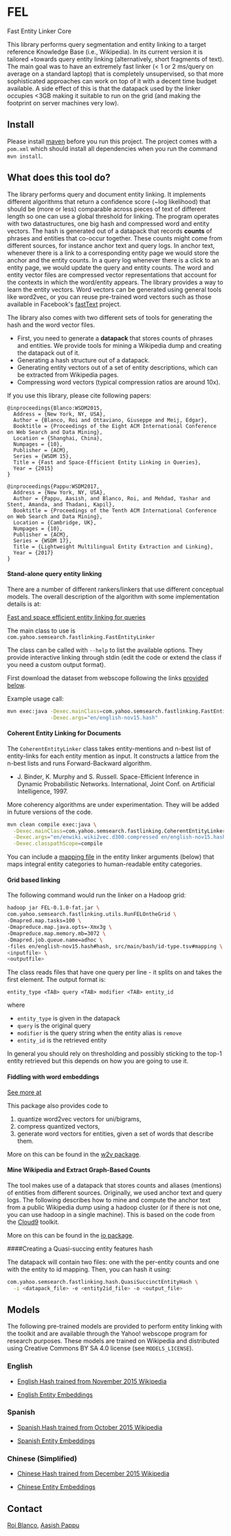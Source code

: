 # FEL
Fast Entity Linker Core

This library performs query segmentation and entity linking to a target reference Knowledge Base (i.e., Wikipedia). In its current version it is tailored
+towards query entity linking (alternatively, short fragments of text). The main goal was to have an extremely fast linker
 (< 1 or 2 ms/query on average on a standard laptop) that is completely unsupervised, so that more sophisticated approaches can work on top of it with a decent time budget available. A side effect of this is that the datapack used by the linker
occupies <3GB making it suitable to run on the grid (and making the footprint on server machines very low).

## Install

Please install [maven](https://maven.apache.org/) before you run this project. The project comes with a `pom.xml` which should install all dependencies when you run the command `` mvn install ``. 

## What does this tool do?
The library performs query and document entity linking. It implements different algorithms that return a confidence score (~log likelihood)
that should be (more or less) comparable across pieces of text of different length so one can use a global threshold for linking. The program operates
with two datastructures, one big hash and compressed word and entity vectors. The hash is generated out of a datapack that records __counts__ of
phrases and entities that co-occur together. These counts might come from different sources, for instance anchor text and query logs. In anchor
text, whenever there is a link to a corresponding entity page we would store the anchor and the entity counts. In a query log whenever there is a
click to an entity page, we would update the query and entity counts. The word and entity vector files are compressed vector representations
that account for the contexts in which the word/entity appears. The library
provides a way to learn the entity vectors. Word vectors can be generated using general tools like word2vec, or you can reuse pre-trained word vectors such as those available in Facebook's [fastText](https://github.com/facebookresearch/fastText/blob/master/pretrained-vectors.md) project.

The library also comes with two different sets of tools for generating the hash and the word vector files.
* First, you need to generate a __datapack__ that stores counts of phrases and entities. We provide tools for mining a Wikipedia dump and creating the datapack out of it.
* Generating a hash structure out of a datapack.
* Generating entity vectors out of a set of entity descriptions, which can be extracted from Wikipedia pages.
* Compressing word vectors (typical compression ratios are around 10x).

If you use this library, please cite following papers:

```    
@inproceedings{Blanco:WSDM2015,
  Address = {New York, NY, USA},
  Author = {Blanco, Roi and Ottaviano, Giuseppe and Meij, Edgar},
  Booktitle = {Proceedings of the Eight ACM International Conference on Web Search and Data Mining},
  Location = {Shanghai, China},
  Numpages = {10},
  Publisher = {ACM},
  Series = {WSDM 15},
  Title = {Fast and Space-Efficient Entity Linking in Queries},
  Year = {2015}
}

@inproceedings{Pappu:WSDM2017,
  Address = {New York, NY, USA},
  Author = {Pappu, Aasish, and Blanco, Roi, and Mehdad, Yashar and Stent, Amanda, and Thadani, Kapil},
  Booktitle = {Proceedings of the Tenth ACM International Conference on Web Search and Data Mining},
  Location = {Cambridge, UK},
  Numpages = {10},
  Publisher = {ACM},
  Series = {WSDM 17},
  Title = {Lightweight Multilingual Entity Extraction and Linking},
  Year = {2017}
}
```

#### Stand-alone query entity linking

There are a number of different rankers/linkers that use different conceptual models. The overall description of the algorithm with some implementation details is at:

[Fast and space efficient entity linking for queries](https://goo.gl/LzV88G)

The main class to use is 
`com.yahoo.semsearch.fastlinking.FastEntityLinker`

The class can be called with `--help` to list the available options.
They provide interactive linking through stdin (edit the code or extend the class if you need a custom output format).

First download the dataset from webscope following the links [provided below](#models).

Example usage call:
```bash
mvn exec:java -Dexec.mainClass=com.yahoo.semsearch.fastlinking.FastEntityLinker \
              -Dexec.args="en/english-nov15.hash"
```

#### Coherent Entity Linking for Documents

The `CoherentEntityLinker` class takes entity-mentions and n-best list of entity-links for each entity mention as input. It constructs a lattice from the n-best lists and runs Forward-Backward algorithm.
 * J. Binder, K. Murphy and S. Russell. Space-Efficient Inference in Dynamic Probabilistic Networks. International, Joint Conf. on Artificial Intelligence, 1997.

More coherency algorithms are under experimentation. They will be added in future versions of the code.

```bash
mvn clean compile exec:java \
  -Dexec.mainClass=com.yahoo.semsearch.fastlinking.CoherentEntityLinkerWrapper \
  -Dexec.args="en/enwiki.wiki2vec.d300.compressed en/english-nov15.hash test.txt" \
  -Dexec.classpathScope=compile
```
You can include a [mapping file](src/main/bash/id-type.tsv) in the entity linker arguments (below) that maps integral entity categories to human-readable entity categories. 

#### Grid based linking
The following command would run the linker on a Hadoop grid:

```bash
hadoop jar FEL-0.1.0-fat.jar \
com.yahoo.semsearch.fastlinking.utils.RunFELOntheGrid \
-Dmapred.map.tasks=100 \
-Dmapreduce.map.java.opts=-Xmx3g \
-Dmapreduce.map.memory.mb=3072 \
-Dmapred.job.queue.name=adhoc \
-files en/english-nov15.hash#hash, src/main/bash/id-type.tsv#mapping \
<inputfile> \
<outputfile>
```

The class reads files that have one query per line - it splits on <TAB> and takes the first element. The output format is:

```
entity_type <TAB> query <TAB> modifier <TAB> entity_id
```

where
* `entity_type` is given in the datapack
* `query` is the original query
* `modifier` is the query string when the entity alias is `remove`
* `entity_id` is the retrieved entity

In general you should rely on thresholding and possibly sticking to the top-1 entity retrieved but this depends on how you are going to use it.


#### Fiddling with word embeddings

[See more at](src/main/java/com/yahoo/semsearch/fastlinking/w2v/README.md)

This package also provides code to
  1. quantize word2vec vectors for uni/bigrams,
  2. compress quantized vectors,
  3. generate word vectors for entities, given a set of words that describe them.

More on this can be found in the [w2v package](src/main/java/com/yahoo/semsearch/fastlinking/w2v/README.md).


#### Mine Wikipedia and Extract Graph-Based Counts
The tool makes use of a datapack that stores counts and aliases (mentions) of entities from different sources. Originally,
we used anchor text and query logs. The following describes how to mine and compute the anchor text from a public Wikipedia dump using a hadoop cluster (or if
there is not one, you can use hadoop in a single machine). This is based on the code from the [Cloud9](https://lintool.github.io/Cloud9/) toolkit.

More on this can be found in the [io package](src/main/java/com/yahoo/semsearch/fastlinking/io/README.md).


####Creating a Quasi-succing entity features hash

The datapack will contain two files: one with the per-entity counts and one with the entity to id mapping. Then, you can hash it using:

```bash
com.yahoo.semsearch.fastlinking.hash.QuasiSuccinctEntityHash \
  -i <datapack_file> -e <entity2id_file> -o <output_file>
```


## Models 
The following pre-trained models are provided to perform entity linking with the toolkit and are available through the Yahoo! webscope program for research purposes. These models are trained on Wikipedia and distributed using Creative Commons BY SA 4.0 license (see `MODELS_LICENSE`).

### English 

* [English Hash trained from November 2015 Wikipedia](http://webscope.sandbox.yahoo.com/catalog.php?datatype=l&did=81)

* [English Entity Embeddings](http://webscope.sandbox.yahoo.com/catalog.php?datatype=l&did=81)

### Spanish

* [Spanish Hash trained from October 2015 Wikipedia](http://webscope.sandbox.yahoo.com/catalog.php?datatype=l&did=81)

* [Spanish Entity Embeddings](http://webscope.sandbox.yahoo.com/catalog.php?datatype=l&did=81)


### Chinese (Simplified)

* [Chinese Hash trained from December 2015 Wikipedia](http://webscope.sandbox.yahoo.com/catalog.php?datatype=l&did=81)

* [Chinese Entity Embeddings](http://webscope.sandbox.yahoo.com/catalog.php?datatype=l&did=81)

## Contact

[Roi Blanco](https://github.com/roicho), [Aasish Pappu](https://github.com/aasish)
